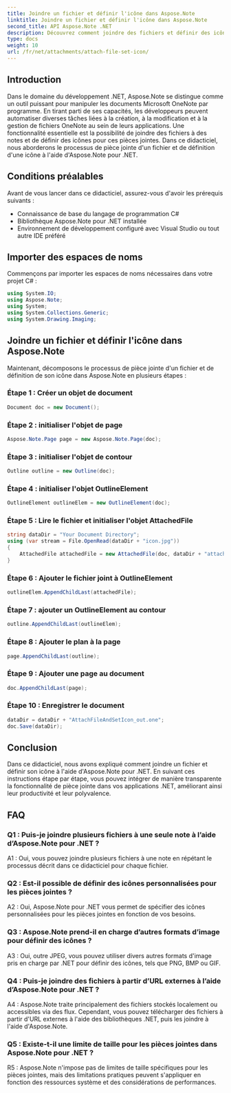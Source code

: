 ```yaml
---
title: Joindre un fichier et définir l'icône dans Aspose.Note
linktitle: Joindre un fichier et définir l'icône dans Aspose.Note
second_title: API Aspose.Note .NET
description: Découvrez comment joindre des fichiers et définir des icônes dans Aspose.Note pour .NET. Améliorez vos applications .NET avec ce didacticiel étape par étape.
type: docs
weight: 10
url: /fr/net/attachments/attach-file-set-icon/
---
```

## Introduction

Dans le domaine du développement .NET, Aspose.Note se distingue comme un outil puissant pour manipuler les documents Microsoft OneNote par programme. En tirant parti de ses capacités, les développeurs peuvent automatiser diverses tâches liées à la création, à la modification et à la gestion de fichiers OneNote au sein de leurs applications. Une fonctionnalité essentielle est la possibilité de joindre des fichiers à des notes et de définir des icônes pour ces pièces jointes. Dans ce didacticiel, nous aborderons le processus de pièce jointe d'un fichier et de définition d'une icône à l'aide d'Aspose.Note pour .NET.

## Conditions préalables

Avant de vous lancer dans ce didacticiel, assurez-vous d'avoir les prérequis suivants :

- Connaissance de base du langage de programmation C#
- Bibliothèque Aspose.Note pour .NET installée
- Environnement de développement configuré avec Visual Studio ou tout autre IDE préféré

## Importer des espaces de noms

Commençons par importer les espaces de noms nécessaires dans votre projet C# :

```csharp
using System.IO;
using Aspose.Note;
using System;
using System.Collections.Generic;
using System.Drawing.Imaging;
```

## Joindre un fichier et définir l'icône dans Aspose.Note

Maintenant, décomposons le processus de pièce jointe d'un fichier et de définition de son icône dans Aspose.Note en plusieurs étapes :

### Étape 1 : Créer un objet de document

```csharp
Document doc = new Document();
```

### Étape 2 : initialiser l'objet de page

```csharp
Aspose.Note.Page page = new Aspose.Note.Page(doc);
```

### Étape 3 : initialiser l'objet de contour

```csharp
Outline outline = new Outline(doc);
```

### Étape 4 : initialiser l'objet OutlineElement

```csharp
OutlineElement outlineElem = new OutlineElement(doc);
```

### Étape 5 : Lire le fichier et initialiser l'objet AttachedFile

```csharp
string dataDir = "Your Document Directory";
using (var stream = File.OpenRead(dataDir + "icon.jpg"))
{
    AttachedFile attachedFile = new AttachedFile(doc, dataDir + "attachment.txt", stream, ImageFormat.Jpeg);
}
```

### Étape 6 : Ajouter le fichier joint à OutlineElement

```csharp
outlineElem.AppendChildLast(attachedFile);
```

### Étape 7 : ajouter un OutlineElement au contour

```csharp
outline.AppendChildLast(outlineElem);
```

### Étape 8 : Ajouter le plan à la page

```csharp
page.AppendChildLast(outline);
```

### Étape 9 : Ajouter une page au document

```csharp
doc.AppendChildLast(page);
```

### Étape 10 : Enregistrer le document

```csharp
dataDir = dataDir + "AttachFileAndSetIcon_out.one";
doc.Save(dataDir);
```

## Conclusion

Dans ce didacticiel, nous avons expliqué comment joindre un fichier et définir son icône à l'aide d'Aspose.Note pour .NET. En suivant ces instructions étape par étape, vous pouvez intégrer de manière transparente la fonctionnalité de pièce jointe dans vos applications .NET, améliorant ainsi leur productivité et leur polyvalence.

## FAQ

### Q1 : Puis-je joindre plusieurs fichiers à une seule note à l’aide d’Aspose.Note pour .NET ?

A1 : Oui, vous pouvez joindre plusieurs fichiers à une note en répétant le processus décrit dans ce didacticiel pour chaque fichier.

### Q2 : Est-il possible de définir des icônes personnalisées pour les pièces jointes ?

A2 : Oui, Aspose.Note pour .NET vous permet de spécifier des icônes personnalisées pour les pièces jointes en fonction de vos besoins.

### Q3 : Aspose.Note prend-il en charge d’autres formats d’image pour définir des icônes ?

A3 : Oui, outre JPEG, vous pouvez utiliser divers autres formats d'image pris en charge par .NET pour définir des icônes, tels que PNG, BMP ou GIF.

### Q4 : Puis-je joindre des fichiers à partir d’URL externes à l’aide d’Aspose.Note pour .NET ?

A4 : Aspose.Note traite principalement des fichiers stockés localement ou accessibles via des flux. Cependant, vous pouvez télécharger des fichiers à partir d'URL externes à l'aide des bibliothèques .NET, puis les joindre à l'aide d'Aspose.Note.

### Q5 : Existe-t-il une limite de taille pour les pièces jointes dans Aspose.Note pour .NET ?

R5 : Aspose.Note n'impose pas de limites de taille spécifiques pour les pièces jointes, mais des limitations pratiques peuvent s'appliquer en fonction des ressources système et des considérations de performances.